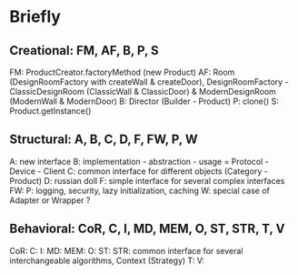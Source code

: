 # Briefly

## Creational: FM, AF, B, P, S

FM: ProductCreator.factoryMethod (new Product)
AF: Room (DesignRoomFactory with createWall & createDoor), DesignRoomFactory - ClassicDesignRoom (ClassicWall & ClassicDoor) & ModernDesignRoom (ModernWall & ModernDoor)
B: Director (Builder - Product)
P: clone()
S: Product.getInstance()

## Structural: A, B, C, D, F, FW, P, W

A: new interface
B: implementation - abstraction - usage = Protocol - Device - Client
C: common interface for different objects (Category - Product)
D: russian doll
F: simple interface for several complex interfaces
FW:
P: logging, security, lazy initialization, caching
W: special case of Adapter or Wrapper ?

## Behavioral: CoR, C, I, MD, MEM, O, ST, STR, T, V

CoR:
C:
I:
MD:
MEM:
O:
ST:
STR: common interface for several interchangeable algorithms, Context (Strategy)
T:
V:
